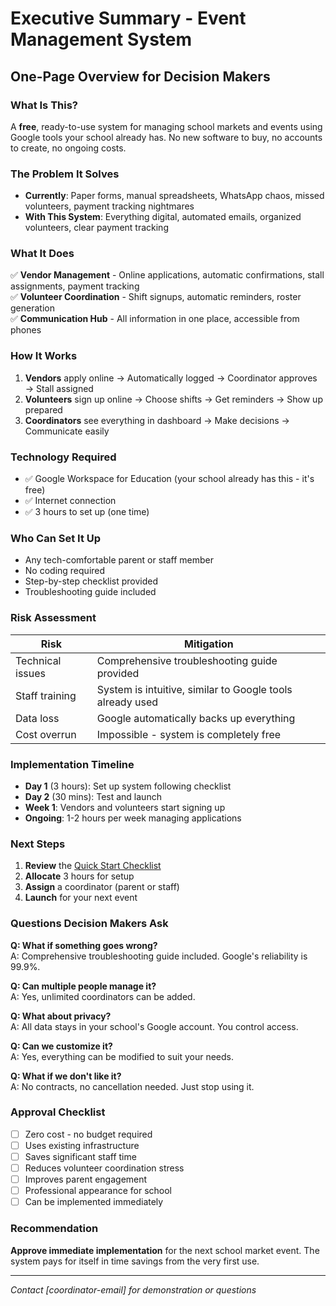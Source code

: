 # Executive Summary - Event Management System

## One-Page Overview for Decision Makers

### What Is This?
A **free**, ready-to-use system for managing school markets and events using Google tools your school already has. No new software to buy, no accounts to create, no ongoing costs.

### The Problem It Solves
- **Currently**: Paper forms, manual spreadsheets, WhatsApp chaos, missed volunteers, payment tracking nightmares
- **With This System**: Everything digital, automated emails, organized volunteers, clear payment tracking

### What It Does
✅ **Vendor Management** - Online applications, automatic confirmations, stall assignments, payment tracking  
✅ **Volunteer Coordination** - Shift signups, automatic reminders, roster generation  
✅ **Communication Hub** - All information in one place, accessible from phones  

### How It Works
1. **Vendors** apply online → Automatically logged → Coordinator approves → Stall assigned
2. **Volunteers** sign up online → Choose shifts → Get reminders → Show up prepared
3. **Coordinators** see everything in dashboard → Make decisions → Communicate easily

### Technology Required
- ✅ Google Workspace for Education (your school already has this - it's free)
- ✅ Internet connection
- ✅ 3 hours to set up (one time)

### Who Can Set It Up
- Any tech-comfortable parent or staff member
- No coding required
- Step-by-step checklist provided
- Troubleshooting guide included

### Risk Assessment
| Risk | Mitigation |
|------|------------|
| Technical issues | Comprehensive troubleshooting guide provided |
| Staff training | System is intuitive, similar to Google tools already used |
| Data loss | Google automatically backs up everything |
| Cost overrun | Impossible - system is completely free |

### Implementation Timeline
- **Day 1** (3 hours): Set up system following checklist
- **Day 2** (30 mins): Test and launch
- **Week 1**: Vendors and volunteers start signing up
- **Ongoing**: 1-2 hours per week managing applications

### Next Steps
1. **Review** the [Quick Start Checklist](QUICK-START-CHECKLIST.md)
2. **Allocate** 3 hours for setup
3. **Assign** a coordinator (parent or staff)
4. **Launch** for your next event

### Questions Decision Makers Ask

**Q: What if something goes wrong?**  
A: Comprehensive troubleshooting guide included. Google's reliability is 99.9%.

**Q: Can multiple people manage it?**  
A: Yes, unlimited coordinators can be added.

**Q: What about privacy?**  
A: All data stays in your school's Google account. You control access.

**Q: Can we customize it?**  
A: Yes, everything can be modified to suit your needs.

**Q: What if we don't like it?**  
A: No contracts, no cancellation needed. Just stop using it.

### Approval Checklist
- [ ] Zero cost - no budget required
- [ ] Uses existing infrastructure
- [ ] Saves significant staff time
- [ ] Reduces volunteer coordination stress
- [ ] Improves parent engagement
- [ ] Professional appearance for school
- [ ] Can be implemented immediately

### Recommendation
**Approve immediate implementation** for the next school market event. The system pays for itself in time savings from the very first use.

---

*Contact [coordinator-email] for demonstration or questions*